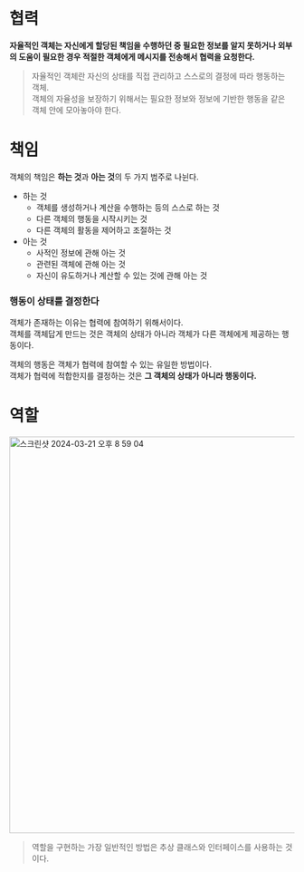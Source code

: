 # 협력

**자율적인 객체는 자신에게 할당된 책임을 수행하던 중 필요한 정보를 알지 못하거나 외부의 도움이 필요한 경우 적절한 객체에게 메시지를 전송해서 협력을 요청한다.** <br>


> 자율적인 객체란 자신의 상태를 직접 관리하고 스스로의 결정에 따라 행동하는 객체. <br>
> 객체의 자율성을 보장하기 위해서는 필요한 정보와 정보에 기반한 행동을 같은 객체 안에 모아놓아야 한다.

# 책임

객체의 책임은 **하는 것**과 **아는 것**의 두 가지 범주로 나뉜다.

- 하는 것
  - 객체를 생성하거나 계산을 수행하는 등의 스스로 하는 것
  - 다른 객체의 행동을 시작시키는 것
  - 다른 객체의 활동을 제어하고 조절하는 것
- 아는 것
  - 사적인 정보에 관해 아는 것
  - 관련된 객체에 관해 아는 것
  - 자신이 유도하거나 계산할 수 있는 것에 관해 아는 것

### 행동이 상태를 결정한다

객체가 존재하는 이유는 협력에 참여하기 위해서이다. <br>
객체를 객체답게 만드는 것은 객체의 상태가 아니라 객체가 다른 객체에게 제공하는 행동이다.

객체의 행동은 객체가 협력에 참여할 수 있는 유일한 방법이다. <br>
객체가 협력에 적합한지를 결정하는 것은 **그 객체의 상태가 아니라 행동이다.**

# 역할

<img width="700" alt="스크린샷 2024-03-21 오후 8 59 04" src="https://github.com/A-Little-Bit-Tech-Frontiers/The-Book-Object/assets/87420630/7d8a4393-13b5-4cb5-a150-04bb6a101d90">

> 역할을 구현하는 가장 일반적인 방법은 추상 클래스와 인터페이스를 사용하는 것이다.






